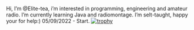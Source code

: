 Hi, I’m @Elite-tea, i’m interested in programming, engineering and amateur radio.
I’m currently learning Java and radiomontage.
I’m selt-taught, happy your for help:)
05/09/2022 - Start.
[![trophy](https://github-profile-trophy.vercel.app/?username=ryo-ma&theme=onedark)](https://github.com/ryo-ma/github-profile-trophy)
